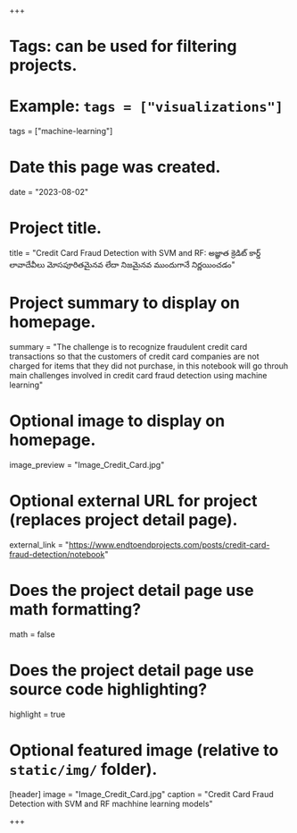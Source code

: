 +++
# Tags: can be used for filtering projects.
# Example: `tags = ["visualizations"]`
tags = ["machine-learning"]

# Date this page was created.
date = "2023-08-02"

# Project title.
title = "Credit Card Fraud Detection with SVM and RF: అజ్ఞాత క్రెడిట్ కార్డ్ లావాదేవీలు మోసపూరితమైనవ లేదా నిజమైనవ ముందుగానే నిర్ణయించడం"

# Project summary to display on homepage.
summary = "The challenge is to recognize fraudulent credit card transactions so that the customers of credit card companies are not charged for items that they did not purchase, in this notebook will go throuh main challenges involved in credit card fraud detection using machine learning"

# Optional image to display on homepage.
image_preview = "Image_Credit_Card.jpg"

# Optional external URL for project (replaces project detail page).
external_link = "https://www.endtoendprojects.com/posts/credit-card-fraud-detection/notebook"

# Does the project detail page use math formatting?
math = false

# Does the project detail page use source code highlighting?
highlight = true

# Optional featured image (relative to `static/img/` folder).
[header]
image = "Image_Credit_Card.jpg"
caption = "Credit Card Fraud Detection with SVM and RF machhine learning models"

+++

